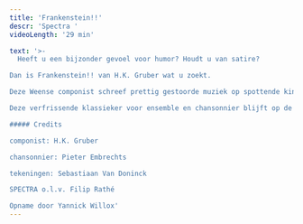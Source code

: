 ```yaml
---
title: 'Frankenstein!!'
descr: 'Spectra '
videoLength: '29 min'

text: '>-
  Heeft u een bijzonder gevoel voor humor? Houdt u van satire?

Dan is Frankenstein!! van H.K. Gruber wat u zoekt.

Deze Weense componist schreef prettig gestoorde muziek op spottende kinderrijmpjes, bevolkt door monsters, kannibalen en superhelden, door Batman en Robin, Dracula, Frankenstein en Superman.

Deze verfrissende klassieker voor ensemble en chansonnier blijft op de lachspieren werken.Het stuk, dat zowel verfijnde als ronduit lachwekkende klanken bevat, is een briljante en verrassende uiting van een licht gestoorde fantasie.

##### Credits

componist: H.K. Gruber

chansonnier: Pieter Embrechts

tekeningen: Sebastiaan Van Doninck

SPECTRA o.l.v. Filip Rathé

Opname door Yannick Willox'
---
```

